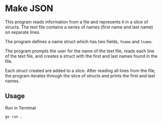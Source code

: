 # Make JSON

This program reads information from a file and represents it in a slice of structs. The text file contains a series of names (first name and last name) on separate lines.

The program defines a name struct which has two fields, `fname` and `lname`.

The program prompts the user for the name of the text file, reads each line of the text file, and creates a struct with the first and last names found in the file.

Each struct created are added to a slice. After reading all lines from the file, the program iterates through the slice of structs and prints the first and last names.

## Usage

Run in Terminal

```
go run .
```